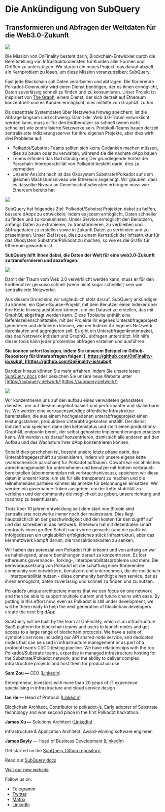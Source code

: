 # Die Ankündigung von SubQuery

## Transformieren und Abfragen der Weltdaten für die Web3.0-Zukunft

![](https://miro.medium.com/max/1400/1*J5u22qNxndcuCrFJ1mfGqg.png)

Die Mission von OnFinality besteht darin, Blockchain-Entwickler durch die Bereitstellung von Infrastrukturdiensten für Kunden aller Formen und Größen zu unterstützen. Wir starten ein neues Projekt, das darauf abzielt, ein Kernproblem zu lösen, um diese Mission voranzutreiben: SubQuery.

Fast jede Blockchain soll Daten verarbeiten und abfragen. Die florierende Polkadot-Community wird einen Dienst benötigen, der es ihnen ermöglicht, Daten zuverlässig schnell zu finden und zu konsumieren. Unser Projekt ist inspiriert von [The Graph](https://thegraph.com/), einem Dienst, der sich derzeit auf Ethereum konzentriert und es Kunden ermöglicht, dies mithilfe von GraphQL zu tun.

Da dezentrale Systemdaten über Netzwerke hinweg speichern, ist die Abfrage langsam und schwierig. Damit der Web 3.0-Traum verwirklicht werden kann, muss er für den Endbenutzer so schnell (wenn nicht schneller) wie zentralisierte Netzwerke sein. Protokoll-Teams bauen derzeit zentralisierte Indizierungsserver für ihre eigenen Projekte, aber dies wirft drei Probleme auf:

- Polkadot/Substrat-Teams sollten sich keine Gedanken machen müssen, dies zu bauen oder zu verwalten, während sie die nächste dApp bauen
- Teams erfinden das Rad ständig neu; Der grundlegende Vorteil der Parachain-Interoperabilität von Polkadot besteht darin, dies zu vermeiden
- Unserer Ansicht nach ist das Ökosystem Substrate/Polkadot auf dem gleichen Wachstumsniveau wie Ethereum angelangt. Wir glauben, dass es dasselbe Niveau an Gemeinschaftsdiensten erbringen muss wie Ethereum bereits hat

![](https://miro.medium.com/max/1400/1*l4b4BXWkczVDaHyv30lLQQ.png)

SubQuery hat folgendes Ziel: Polkadot/Substrat Projekten dabei zu helfen, bessere dApps zu entwickeln, indem es jedem ermöglicht, Daten schneller zu finden und zu konsumieren. Unser Service ermöglicht den Benutzern, anfangs Daten zu extrahieren, zu transformieren, zu verbleiben und Abfragedaten zu erstellen sowie in Zukunft Daten zu verbinden und zu präsentieren. Unser Ziel ist es, dies zu einem Kernstück der Infrastruktur für das Ökosystem Substrate/Polkadot zu machen, so wie es die Grafik für Ethereum geworden ist.

**SubQuery hilft Ihnen dabei, die Daten der Welt für eine web3.0-Zukunft zu transformieren und abzufragen.**

![](https://miro.medium.com/max/1000/1*IHstJG-hBwQzicLdWkGR5w.png)

Damit der Traum vom Web 3.0 verwirklicht werden kann, muss er für den Endbenutzer genauso schnell (wenn nicht sogar schneller) sein wie zentralisierte Netzwerke.

Aus diesem Grund sind wir unglaublich stolz darauf, SubQuery ankündigen zu können, ein Open-Source-Projekt, mit dem Benutzer einen Indexer über ihre Kette hinweg ausführen können, um ein Dataset zu erstellen, das mit GraphQL abgefragt werden kann. Diese Toolsuite enthält eine Befehlszeilenschnittstelle, mit der Projekte ihr eigenes Unterabfrageprojekt generieren und definieren können, wie der Indexer ihr eigenes Netzwerk durchlaufen und aggregieren soll. Es gibt ein Unterabfragenknotenpaket, das das Netzwerk indiziert und GraphQL abfragen unterstützt. Mit hilfe dieser tools kann jeder problemlos abfragen erstellen und ausführen.

**Sie können sofort loslegen, indem Sie unserem Beispiel im Github-Repository für Unterabfragen folgen: [_https://github.com/OnFinality-io/subql_](https://github.com/OnFinality-io/subql)**

Darüber hinaus können Sie mehr erfahren, indem Sie unsere lesen [SubQuery docs](https://doc.subquery.network/) oder besuchen Sie unsere neue Website unter [https://subquery.network/](https://subquery.network/)

![](https://miro.medium.com/max/1000/1*3oA1Hvns1vrImTsmowO_Jw.png)

Wir konzentrieren uns auf den aufbau eines verwalteten gehosteten dienstes, der auf diesem angebot basiert und performanter und skalierbarer ist. Wir werden eine vertrauenswürdige öffentliche Infrastruktur bereitstellen, die aus einem hochgeladenen unterabfrageprojekt einen leistungsstarken, produktiven Unterabfrageknoten erstellt. Der dienst indiziert und speichert dann den kettenstatus und stellt einen produktions-GraphQL endpunkt bereit, der selbst gehostete Implementierungen ersetzen kann. Wir werden uns darauf konzentrieren, damit sich alle anderen auf den Aufbau und das Wachstum ihrer dApp konzentrieren können.

Sobald dies geschehen ist, besteht unsere letzte phase darin, das Unterabfragegeschäft zu tokenisieren, indem wir unsere eigene kette (wahrscheinlich parachain) für Polkadot aufbauen. Obwohl wir ein ähnliches abrechnungsmodell für unternehmen und benutzer mit hohem verbrauch bereitstellen (abonnementplan mit verbrauchsniveaus), speichern wir diese daten in unserer kette, um sie für alle transparent zu machen und die teilnehmenden parteien können als anreize für belohnungen einsetzen. Wir werden ein governance-Token ausgeben, um der kette stabilität zu verleihen und der community die möglichkeit zu geben, unsere richtung und roadmap zu beeinflussen.

Trotz über 10 jahren entwicklung seit dem start von Bitcoin sind zentralisierte netzwerke immer noch der mainstream. Dies liegt hauptsächlich an der geschwindigkeit und den kosten für den zugriff auf und das schreiben in das netzwerk. Ethereum hat mit dezentralen smart contracts einen großen Schritt nach vorne gemacht (und die grafik ist infolgedessen ein unglaublich erfolgreiches stück Infrastruktur), aber das kernnetzwerk kämpft darum, die transaktionskosten zu senken.

Wir haben das potenzial von Polkadot früh erkannt und von anfang an war es naheliegend, unsere bemühungen darauf zu konzentrieren. Es löst ethereums governance-, forking-, Interoperabilitätsprobleme und mehr. Die kernvoraussetzung von Polkadot ist die schaffung einer florierenden community von entwicklern, benutzern und unternehmen, die die multichain—Interoperabilität nutzen - diese community benötigt einen service, der es ihnen ermöglicht, daten zuverlässig und schnell zu finden und zu nutzen.

Polkadot’s unique architecture means that we can focus on one network and then be able to support multiple current and future chains with ease. By putting in this effort now, even as Polkadot is still under development, we will be there ready to help the next generation of blockchain developers create the next big dApp.

SubQuery will be built by the team at OnFinality, which is an infrastructure SaaS platform for blockchain teams and users to launch nodes and get access to a large range of blockchain protocols. We have a suite of symbiotic services including our API shared node service, and dedicated nodes that can be used in infrastructure management or as part of a protocol team’s CI/CD testing pipeline. We have relationships with the top Polkadot/Substrate teams, expertise in managed infrastructure hosting for the Substrate/Polkadot network, and the ability to deliver complex infrastructure projects and host them for production use.

**Sam Zou —** CEO ([LinkedIn](https://www.linkedin.com/in/sam-zou-5b8169a/))

Entrepreneur, Investors with more than 20 years of IT experience specialising in infrastructure and cloud service design

**Ian He —** Head of Protocol ([LinkedIn](https://www.linkedin.com/in/yin-he-7a266345/))

Blockchain Architect, Contributor to polkadot-js, Early adopter of Substrate technology and won second place in the first Polkadot hackathon.

**James Xu —** Solutions Architect ([LinkedIn](https://www.linkedin.com/in/zhexu/))

Infrastructure & Application Architect, Award-winning software engineer.

**James Bayly** — Head of Business Development ([LinkedIn](https://www.linkedin.com/in/james-bayly/))

Get started on the [SubQuery Github repository.](https://github.com/OnFinality-io/subql)

Read our [SubQuery docs](https://doc.subquery.network/)

[Visit our new website](https://subquery.network/)

Follow us on:

- [Telegramm](https://t.me/subquerynetwork)
- [Twitter](https://twitter.com/subquerynetwork)
- [Matrix](https://matrix.to/#/%23subquery:matrix.org)
- [LinkedIn](https://www.linkedin.com/company/subquery)

